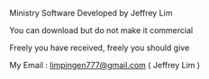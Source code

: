 Ministry Software Developed by Jeffrey Lim

You can download but do not make it commercial

Freely you have received, freely you should give

My Email : limpingen777@gmail.com ( Jeffrey Lim )
